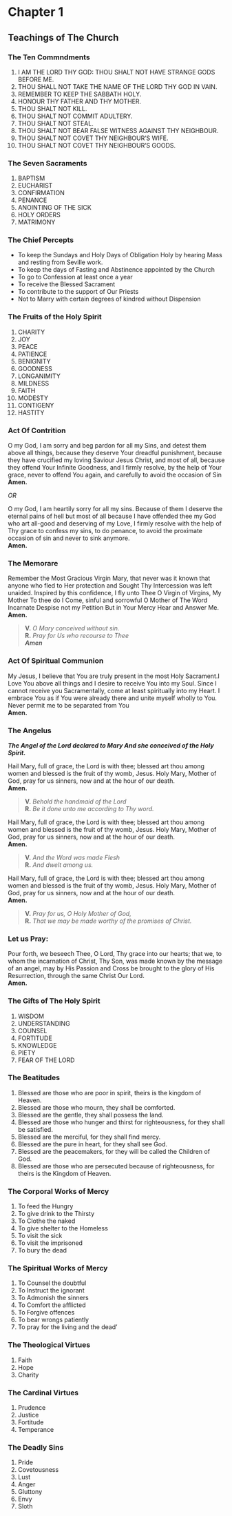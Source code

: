# Chapter 1

## Teachings of The Church

### The Ten Commndments

1. I AM THE LORD THY GOD: THOU SHALT NOT HAVE STRANGE GODS BEFORE ME.
2. THOU SHALL NOT TAKE THE NAME OF THE LORD THY GOD IN VAIN.
3. REMEMBER TO KEEP THE SABBATH HOLY.
4. HONOUR THY FATHER AND THY MOTHER.
5. THOU SHALT NOT KILL.
6. THOU SHALT NOT COMMIT ADULTERY.
7. THOU SHALT NOT STEAL.
8. THOU SHALT NOT BEAR FALSE WITNESS AGAINST THY NEIGHBOUR.
9. THOU SHALT NOT COVET THY NEIGHBOUR’S WIFE.
10. THOU SHALT NOT COVET THY NEIGHBOUR’S GOODS.

### The Seven Sacraments

1. BAPTISM
2. EUCHARIST
3. CONFIRMATION
4. PENANCE
5. ANOINTING OF THE SICK
6. HOLY ORDERS
7. MATRIMONY

### The Chief Percepts

+ To keep the Sundays and Holy Days of Obligation Holy by hearing Mass and resting from Seville work.
+ To keep the days of Fasting and Abstinence appointed by the Church
+ To go to Confession at least once a year
+ To receive the Blessed Sacrament
+ To contribute to the support of Our Priests
+ Not to Marry with certain degrees of kindred without Dispension

### The Fruits of the Holy Spirit

1. CHARITY
2. JOY
3. PEACE
4. PATIENCE
5. BENIGNITY
6. GOODNESS
7. LONGANIMITY
8. MILDNESS
9. FAITH
10. MODESTY
11. CONTIGENY
12. HASTITY

### Act Of Contrition

O my God, I am sorry and beg pardon for all my Sins, and detest them above all things, because they deserve Your dreadful punishment, because they have crucified my loving Saviour Jesus Christ, and most of all, because they offend Your Infinite Goodness, and I firmly resolve, by the help of Your grace, never to offend You again, and carefully to avoid the occasion of Sin<br>
**Amen.**

*OR*

O my God, I am heartily sorry for all my sins. Because of them I deserve the eternal pains of hell but most of all because I have offended thee my God who art all-good and deserving of my Love, I firmly resolve with the help of Thy grace to confess my sins, to do penance, to avoid the proximate occasion of sin and never to sink anymore.<br>
**Amen.**

### The Memorare

Remember the Most Gracious Virgin Mary, that never was it known that anyone who fled to Her protection and Sought Thy Intercession was left unaided. Inspired by this confidence, I fly unto Thee O Virgin of Virgins, My Mother To thee do I Come, sinful and sorrowful O Mother of The Word Incarnate Despise not my Petition But in Your Mercy Hear and Answer Me.<br>
**Amen.**

>**V.** *O Mary conceived without sin.*<br>
>**R.** *Pray for Us who recourse to Thee*<br>
>***Amen***<br>

### Act Of Spiritual Communion

My Jesus, I believe that You are truly present in the most Holy Sacrament.I Love You above all things and I desire to receive You into my Soul. Since I cannot receive you Sacramentally, come at least spiritually into my Heart.
I embrace You as if You were already there and unite myself wholly to You.
Never permit me to be separated from You<br>
**Amen.**


### The Angelus

***The Angel of the Lord declared to Mary And she conceived of the Holy Spirit.***<br>

Hail Mary, full of grace, the Lord is with thee; blessed art thou among women and blessed is the fruit of thy womb, Jesus.
Holy Mary, Mother of God, pray for us sinners, now and at the hour of our
death.<br>
**Amen.**

>**V.** *Behold the handmaid of the Lord*<br>
>**R.** *Be it done unto me according to Thy word.*

Hail Mary, full of grace, the Lord is with thee; blessed art thou among women and blessed is the fruit of thy womb, Jesus.
Holy Mary, Mother of God, pray for us sinners, now and at the hour of our
death.<br>
**Amen.**

>**V.** *And the Word was made Flesh*<br>
>**R.** *And dwelt among us.*

Hail Mary, full of grace, the Lord is with thee; blessed art thou among women and blessed is the fruit of thy womb, Jesus.
Holy Mary, Mother of God, pray for us sinners, now and at the hour of our
death.<br>
**Amen.**

>**V.** *Pray for us, O Holy Mother of God,*<br>
>**R.** *That we may be made worthy of the promises of Christ.*

### Let us Pray:

Pour forth, we beseech Thee, O Lord, Thy grace into our hearts; that we, to whom the incarnation of Christ, Thy Son, was made known by the message of an angel, may by His Passion and Cross be brought to the glory of His Resurrection, through the same Christ Our Lord.<br>
**Amen.**

### The Gifts of The Holy Spirit

1. WISDOM
2. UNDERSTANDING
3. COUNSEL
4. FORTITUDE
5. KNOWLEDGE
6. PIETY
7. FEAR OF THE LORD

### The Beatitudes

1. Blessed are those who are poor in spirit, theirs is the kingdom of Heaven.
2. Blessed are those who mourn, they shall be comforted.
3. Blessed are the gentle, they shall possess the land.
4. Blessed are those who hunger and thirst for righteousness, for they shall be satisfied.
5. Blessed are the merciful, for they shall find mercy.
6. Blessed are the pure in heart, for they shall see God.
7. Blessed are the peacemakers, for they will be called the Children of God.
8. Blessed are those who are persecuted because of righteousness, for theirs is the Kingdom of Heaven.

### The Corporal Works of Mercy

1. To feed the Hungry
2. To give drink to the Thirsty
3. To Clothe the naked
4. To give shelter to the Homeless
5. To visit the sick
6. To visit the imprisoned
7. To bury the dead

### The Spiritual Works of Mercy

1. To Counsel the doubtful
2. To Instruct the ignorant
3. To Admonish the sinners
4. To Comfort the afflicted
5. To Forgive offences
6. To bear wrongs patiently
7. To pray for the living and the dead’

### The Theological Virtues

1. Faith
2. Hope
3. Charity

### The Cardinal Virtues

1. Prudence
2. Justice
3. Fortitude
4. Temperance

### The Deadly Sins

1. Pride
2. Covetousness
3. Lust
4. Anger
5. Gluttony
6. Envy
7. Sloth